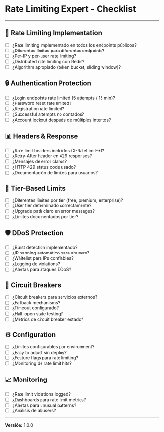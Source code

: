 # Rate Limiting Expert - Checklist

---

## 🚦 Rate Limiting Implementation

- [ ] ¿Rate limiting implementado en todos los endpoints públicos?
- [ ] ¿Diferentes límites para diferentes endpoints?
- [ ] ¿Per-IP y per-user rate limiting?
- [ ] ¿Distributed rate limiting con Redis?
- [ ] ¿Algorithm apropiado (token bucket, sliding window)?

## 🔒 Authentication Protection

- [ ] ¿Login endpoints rate limited (5 attempts / 15 min)?
- [ ] ¿Password reset rate limited?
- [ ] ¿Registration rate limited?
- [ ] ¿Successful attempts no contados?
- [ ] ¿Account lockout después de múltiples intentos?

## 📊 Headers & Response

- [ ] ¿Rate limit headers incluidos (X-RateLimit-*)?
- [ ] ¿Retry-After header en 429 responses?
- [ ] ¿Mensajes de error claros?
- [ ] ¿HTTP 429 status code usado?
- [ ] ¿Documentación de límites para usuarios?

## 🎯 Tier-Based Limits

- [ ] ¿Diferentes límites por tier (free, premium, enterprise)?
- [ ] ¿User tier determinado correctamente?
- [ ] ¿Upgrade path claro en error messages?
- [ ] ¿Límites documentados por tier?

## 🛡️ DDoS Protection

- [ ] ¿Burst detection implementado?
- [ ] ¿IP banning automático para abusers?
- [ ] ¿Whitelist para IPs confiables?
- [ ] ¿Logging de violations?
- [ ] ¿Alertas para ataques DDoS?

## 🔄 Circuit Breakers

- [ ] ¿Circuit breakers para servicios externos?
- [ ] ¿Fallback mechanisms?
- [ ] ¿Timeout configurado?
- [ ] ¿Half-open state testing?
- [ ] ¿Metrics de circuit breaker estado?

## ⚙️ Configuration

- [ ] ¿Límites configurables por environment?
- [ ] ¿Easy to adjust sin deploy?
- [ ] ¿Feature flags para rate limiting?
- [ ] ¿Monitoring de rate limit hits?

## 📈 Monitoring

- [ ] ¿Rate limit violations logged?
- [ ] ¿Dashboards para rate limit metrics?
- [ ] ¿Alertas para unusual patterns?
- [ ] ¿Análisis de abusers?

---

**Versión:** 1.0.0
